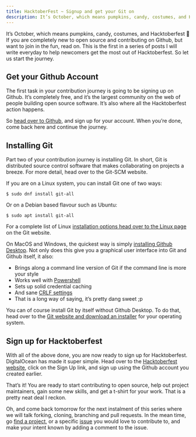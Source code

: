 ```yaml
---
title: HacktoberFest ~ Signup and get your Git on
description: It’s October, which means pumpkins, candy, costumes, and Hacktoberfest 🎃 If you are completely new to open source and contributing on Github, but want to join in the fun, read on.
---
```


It’s October, which means pumpkins, candy, costumes, and Hacktoberfest 🎃 If you are completely new to open source and
contributing on Github, but want to join in the fun, read on. This is the first in a series of posts I will write
everyday to help newcomers get the most out of Hacktoberfest. So let us start the journey.

## Get your Github Account

The first task in your contribution journey is going to be signing up on Github. It’s completely free, and it’s the
largest community on the web of people building open source software. It’s also where all the Hacktoberfest action
happens.

So [head over to Github](https://github.com/), and sign up for your account. When you’re done, come back here and
continue the journey.

## Installing Git

Part two of your contribution journey is installing Git. In short, Git is distributed source control software that makes
collaborating on projects a breeze. For more detail, head over to the Git-SCM website.

If you are on a Linux system, you can install Git one of two ways:

<pre><code class="bash">$ sudo dnf install git-all</code></pre>

Or on a Debian based flavour such as Ubuntu:

<pre><code class="bash">$ sudo apt install git-all</code></pre>

For a complete list of Linux [installation options head over to the Linux page](https://git-scm.com/download/linux) on
the Git website.

On MacOS and Windows, the quickest way is simply [installing Github Desktop](https://desktop.github.com/). Not only does
this give you a graphical user interface into Git and Github itself, it also:

- Brings along a command line version of Git if the command line is more your style
- Works well with [Powershell](https://github.com/powershell/powershell)
- Sets up solid credential caching
- And sane [CRLF
  settings](https://stackoverflow.com/questions/1552749/difference-between-cr-lf-lf-and-cr-line-break-types)
- That is a long way of saying, it’s pretty dang sweet ;p

You can of course install Git by itself without Github Desktop. To do that, head over to the [Git website and download
an installer](https://git-scm.com/downloads) for your operating system.

## Sign up for Hacktoberfest

With all of the above done, you are now ready to sign up for Hacktoberfest. DigitalOcean has made it super simple. Head
over to the [Hacktoberfest website](https://hacktoberfest.digitalocean.com/), click on the Sign Up link, and sign up
using the Github account you created earlier.

That’s it! You are ready to start contributing to open source, help out project maintainers, gain some new skills, and
get a t-shirt for your work. That is a pretty neat deal I reckon.

Oh, and come back tomorrow for the next instalment of this series where we will talk forking, cloning, branching and
pull requests. In the mean time, go [find a project](https://hacktoberfest.digitalocean.com/#projects), or a specific
[issue](https://github.com/search?q=label:hacktoberfest+state:open+type:issue) you would love to contribute to, and make
your intent known by adding a comment to the issue.
